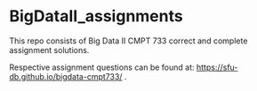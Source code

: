 # BigDataII_assignments
This repo consists of Big Data II CMPT 733 correct and complete assignment solutions. <br />

Respective assignment questions can be found at: 	https://sfu-db.github.io/bigdata-cmpt733/ . <br />
